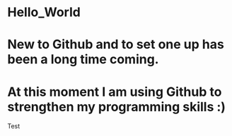 # Hello_World
# New to Github and to set one up has been a long time coming.
# At this moment I am using Github to strengthen my programming skills :)
Test

